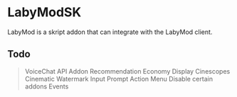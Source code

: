# LabyModSK
LabyMod is a skript addon that can integrate with the LabyMod client.

## Todo
>VoiceChat API
>Addon Recommendation
>Economy Display
>Cinescopes
>Cinematic
>Watermark
>Input Prompt
>Action Menu
>Disable certain addons
>Events

